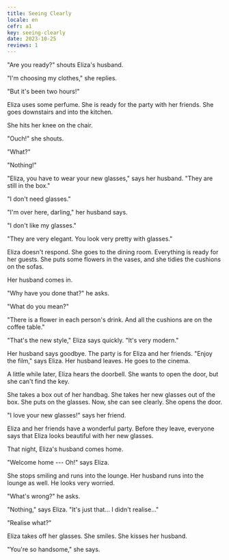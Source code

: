 ```yaml
---
title: Seeing Clearly
locale: en
cefr: a1
key: seeing-clearly
date: 2023-10-25
reviews: 1
---
```


"Are you ready?" shouts Eliza's husband.

"I'm choosing my clothes," she replies.

"But it's been two hours!"

Eliza uses some perfume. She is ready for the party with her friends. She goes downstairs and into the kitchen.

She hits her knee on the chair.

"Ouch!" she shouts.

"What?"

"Nothing!"

"Eliza, you have to wear your new glasses," says her husband. "They are still in the box."

"I don't need glasses."

"I'm over here, darling," her husband says.

"I don't like my glasses."

"They are very elegant. You look very pretty with glasses."

Eliza doesn't respond. She goes to the dining room. Everything is ready for her guests. She puts some flowers in the vases, and she tidies the cushions on the sofas.

Her husband comes in.

"Why have you done that?" he asks.

"What do you mean?"

"There is a flower in each person's drink. And all the cushions are on the coffee table."

"That's the new style," Eliza says quickly. "It's very modern."

Her husband says goodbye. The party is for Eliza and her friends. "Enjoy the film," says Eliza. Her husband leaves. He goes to the cinema.

A little while later, Eliza hears the doorbell. She wants to open the door, but she can't find the key.

She takes a box out of her handbag. She takes her new glasses out of the box. She puts on the glasses. Now, she can see clearly. She opens the door.

"I love your new glasses!" says her friend.

Eliza and her friends have a wonderful party. Before they leave, everyone says that Eliza looks beautiful with her new glasses.

That night, Eliza's husband comes home.

"Welcome home --- Oh!" says Eliza.

She stops smiling and runs into the lounge. Her husband runs into the lounge as well. He looks very worried.

"What's wrong?" he asks.

"Nothing," says Eliza. "It's just that... I didn't realise..."

"Realise what?"

Eliza takes off her glasses. She smiles. She kisses her husband.

"You're so handsome," she says.